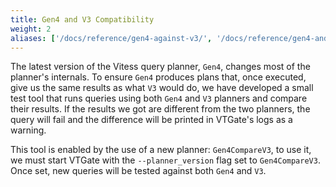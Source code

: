 ```yaml
---
title: Gen4 and V3 Compatibility
weight: 2
aliases: ['/docs/reference/gen4-against-v3/', '/docs/reference/gen4-and-v3-compatibility/']
---
```


The latest version of the Vitess query planner, `Gen4`, changes most of the planner's internals.
To ensure `Gen4` produces plans that, once executed, give us the same results as what `V3` would do, we have developed
a small test tool that runs queries using both `Gen4` and `V3` planners and compare their results. If the results we got are different
from the two planners, the query will fail and the difference will be printed in VTGate's logs as a warning.

This tool is enabled by the use of a new planner: `Gen4CompareV3`, to use it, we must start VTGate with the `--planner_version` 
flag set to `Gen4CompareV3`. Once set, new queries will be tested against both `Gen4` and `V3`.
